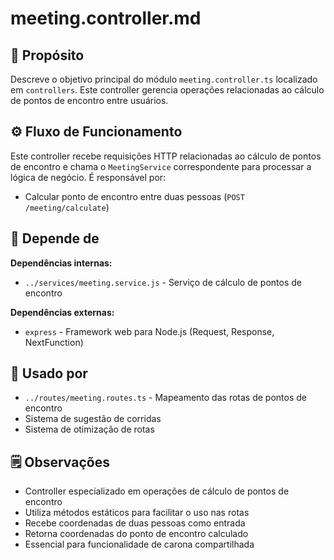 # meeting.controller.md

## 📘 Propósito
Descreve o objetivo principal do módulo `meeting.controller.ts` localizado em `controllers`. Este controller gerencia operações relacionadas ao cálculo de pontos de encontro entre usuários.

## ⚙️ Fluxo de Funcionamento
Este controller recebe requisições HTTP relacionadas ao cálculo de pontos de encontro e chama o `MeetingService` correspondente para processar a lógica de negócio. É responsável por:
- Calcular ponto de encontro entre duas pessoas (`POST /meeting/calculate`)

## 🔗 Depende de
**Dependências internas:**
- `../services/meeting.service.js` - Serviço de cálculo de pontos de encontro

**Dependências externas:**
- `express` - Framework web para Node.js (Request, Response, NextFunction)

## 🧩 Usado por
- `../routes/meeting.routes.ts` - Mapeamento das rotas de pontos de encontro
- Sistema de sugestão de corridas
- Sistema de otimização de rotas

## 🗒️ Observações
- Controller especializado em operações de cálculo de pontos de encontro
- Utiliza métodos estáticos para facilitar o uso nas rotas
- Recebe coordenadas de duas pessoas como entrada
- Retorna coordenadas do ponto de encontro calculado
- Essencial para funcionalidade de carona compartilhada
